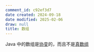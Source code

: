 ```yaml
---
comment_id: c92ef3d7
date created: 2024-09-18
date modified: 2025-02-06
draw: null
title: 数组
---
```

Java 中的数组是[协变](协变.md)的，而且不是[真数组](真数组.md)
